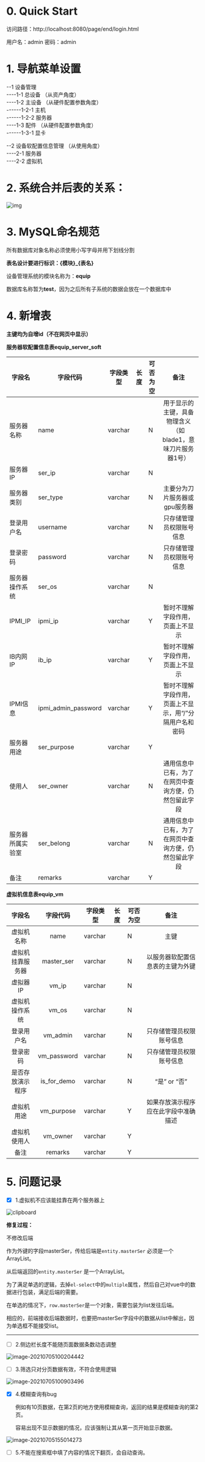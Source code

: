 # 0. Quick Start

访问路径：http://localhost:8080/page/end/login.html

用户名：admin 密码：admin



# 1. 导航菜单设置

--1 设备管理<br />
----1-1 总设备 （从资产角度）<br />
----1-2 主设备 （从硬件配置参数角度）<br />
------1-2-1 主机<br />
------1-2-2 服务器<br />
----1-3 配件   （从硬件配置参数角度）<br />
------1-3-1 显卡<br />

--2 设备软配置信息管理 （从使用角度）<br />
----2-1 服务器<br />
----2-2 虚拟机<br />



# 2. 系统合并后表的关系：

![img](./readme.assets/clipboard.png)


# 3. MySQL命名规范

所有数据库对象名称必须使用小写字母并用下划线分割

**表名设计要进行标识：{模块}_{表名}**

设备管理系统的模块名称为：**equip**

数据库名称暂为**test**，因为之后所有子系统的数据会放在一个数据库中



# 4. 新增表

**主键均为自增id（不在网页中显示）**

**服务器软配置信息表equip_server_soft**

| 字段名           | 字段代码            | 字段类型 | 长度 | 可否为空 |                            备注                             |
| ---------------- | ------------------- | -------- | ---- | -------- | :---------------------------------------------------------: |
| 服务器名称       | name                | varchar  |      | N        | 用于显示的主键，具备物理含义（如blade1，意味刀片服务器1号） |
| 服务器IP         | ser_ip              | varchar  |      | N        |                                                             |
| 服务器类别       | ser_type            | varchar  |      | N        |                主要分为刀片服务器或gpu服务器                |
| 登录用户名       | username            | varchar  |      | N        |                  只存储管理员权限账号信息                   |
| 登录密码         | password            | varchar  |      | N        |                  只存储管理员权限账号信息                   |
| 服务器操作系统   | ser_os              | varchar  |      | N        |                                                             |
| IPMI_IP          | ipmi_ip             | varchar  |      | Y        |              暂时不理解字段作用，页面上不显示               |
| IB内网IP         | ib_ip               | varchar  |      | Y        |              暂时不理解字段作用，页面上不显示               |
| IPMI信息         | ipmi_admin_password | varchar  |      | Y        |   暂时不理解字段作用，页面上不显示，用“/”分隔用户名和密码   |
| 服务器用途       | ser_purpose         | varchar  |      | Y        |                                                             |
| 使用人           | ser_owner           | varchar  |      | N        |    通用信息中已有，为了在网页中查询方便，仍然包留此字段     |
| 服务器所属实验室 | ser_belong          | varchar  |      | N        |    通用信息中已有，为了在网页中查询方便，仍然包留此字段     |
| 备注             | remarks             | varchar  |      | Y        |                                                             |

**虚拟机信息表equip_vm**

|      字段名      |  字段代码   | 字段类型 | 长度 | 可否为空 |                 备注                 |
| :--------------: | :---------: | -------- | ---- | -------- | :----------------------------------: |
|    虚拟机名称    |    name     | varchar  |      | N        |                 主键                 |
| 虚拟机挂靠服务器 | master_ser  | varchar  |      | N        |   以服务器软配置信息表的主键为外键   |
|     虚拟器IP     |    vm_ip    | varchar  |      | N        |                                      |
|  虚拟机操作系统  |    vm_os    | varchar  |      | N        |                                      |
|    登录用户名    |  vm_admin   | varchar  |      | N        |       只存储管理员权限账号信息       |
|     登录密码     | vm_password | varchar  |      | N        |       只存储管理员权限账号信息       |
| 是否存放演示程序 | is_for_demo | varchar  |      | N        |             “是” or “否”             |
|    虚拟机用途    | vm_purpose  | varchar  |      | Y        | 如果存放演示程序应在此字段中准确描述 |
|   虚拟机使用人   |  vm_owner   | varchar  |      | Y        |                                      |
|       备注       |   remarks   | varchar  |      | Y        |                                      |

# 5. 问题记录

- [x] 1.虚拟机不应该能挂靠在两个服务器上

![clipboard](./readme.assets/clipboard-1625450332257.png)

**修复过程：**

不修改后端

作为外键的字段masterSer，传给后端是`entity.masterSer` 必须是一个ArrayList。

从后端返回的`entity.masterSer` 是一个ArrayList。

为了满足单选的逻辑，去掉`el-select`中的`multiple`属性，然后自己对vue中的数据进行包装，满足后端的需要。

在单选的情况下，`row.masterSer`是一个对象，需要包装为list发往后端。

相应的，前端接收后端数据时，也要把masterSer字段中的数据从list中解出，因为单选框不能接受list。

---

- [ ] 2.侧边栏长度不能随页面数据条数动态调整

![image-20210705100204442](./readme.assets/image-20210705100204442.png)




- [ ] 3.筛选只对分页数据有效，不符合使用逻辑

![image-20210705100903496](./readme.assets/image-20210705100903496.png)



- [x] 4.模糊查询有bug

  例如有10页数据，在第2页的地方使用模糊查询，返回的结果是模糊查询的第2页。
  
  容易出现不显示数据的情况，应该强制让其从第一页开始显示数据。

![image-20210705155014273](./readme.assets/image-20210705155014273.png)

- [ ] 5.不能在搜索框中填了内容的情况下翻页，会自动查询。





